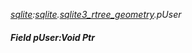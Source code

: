 _[sqlite](../../modules/sqlite/sqlite-module.md):[sqlite](../../modules/sqlite/sqlite-module.md).[sqlite3\_rtree\_geometry](../../modules/sqlite/sqlite-sqlite3_rtree_geometry.md).pUser_
##### Field pUser:Void Ptr
